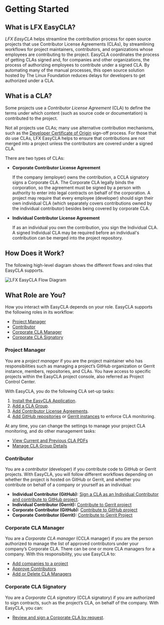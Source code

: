 # Getting Started

## What is LFX EasyCLA? <a href="#what-is-easycla" id="what-is-easycla"></a>

_LFX EasyCLA_ helps streamline the contribution process for open source projects that use Contributor License Agreements (CLAs), by streamlining workflows for project maintainers, contributors, and organizations whose employees are contributing to the project. EasyCLA coordinates the process of getting CLAs signed and, for companies and other organizations, the process of authorizing employees to contribute under a signed CLA. By automating many of the manual processes, this open source solution hosted by The Linux Foundation reduces delays for developers to get authorized under a CLA.

## What is a CLA? <a href="#what-is-a-cla" id="what-is-a-cla"></a>

Some projects use a _Contributor License Agreement_ (CLA) to define the terms under which content (such as source code or documentation) is contributed to the project.

Not all projects use CLAs; many use alternative contribution mechanisms, such as the [Developer Certificate of Origin](https://developercertificate.org) sign-off process. For those that do use CLAs, LFX EasyCLA helps to ensure that contributions are not merged into a project unless the contributors are covered under a signed CLA.

There are two types of CLAs:

*   **Corporate Contributor License Agreement**

    If the company (employer) owns the contribution, a CCLA signatory signs a Corporate CLA. The Corporate CLA legally binds the corporation, so the agreement must be signed by a person with authority to enter into legal contracts on behalf of the corporation. A project may require that every employee (developer) should sign their own individual CLA (which separately covers contributions owned by the individual contributor) besides being covered by corporate CLA.
*   **Individual Contributor License Agreement**

    If as an individual you own the contribution, you sign the Individual CLA. A signed Individual CLA may be required before an individual's contribution can be merged into the project repository.

## How Does it Work? <a href="#how-does-it-work" id="how-does-it-work"></a>

The following high-level diagram shows the different flows and roles that EasyCLA supports.

![LFX EasyCLA Flow Diagram](<../../../.gitbook/assets/cla flow diagram.png>)

## What Role are You? <a href="#what-role-are-you" id="what-role-are-you"></a>

How you interact with EasyCLA depends on your role. EasyCLA supports the following roles in its workflow:

* [Project Manager](./#project-manager)
* [Contributor](./#contributor)
* [Corporate CLA Manager](./#corporate-cla-manager)
* [Corporate CLA Signatory](./#corporate-cla-signatory)

### Project Manager <a href="#project-manager" id="project-manager"></a>

You are a _project manager_ if you are the project maintainer who has responsibilities such as managing a project’s GitHub organization or Gerrit instance, members, repositories, and CLAs. You have access to specific projects within the EasyCLA project console, also referred as Project Control Center.

With EasyCLA, you do the following CLA set-up tasks:

1. [Install the EasyCLA Application](../project-managers/install-the-easycla-application.md).
2. [Add a CLA Group](../project-managers/add-a-cla-group.md).
3. [Add Contributor License Agreements](../project-managers/add-contributor-license-agreements.md).
4. [Add GitHub repositories](../project-managers/add-github-repositories-to-cla-monitoring-or-remove-them-from-cla-monitoring.md) or [Gerrit instances](../project-managers/add-gerrit-instances-to-cla-monitoring-or-delete-them-from-cla-monitoring.md) to enforce CLA monitoring.

At any time, you can change the settings to manage your project CLA monitoring, and do other management tasks:

* [View Current and Previous CLA PDFs](../project-managers/view-current-and-previous-cla-pdfs.md)
* [Manage CLA Group Details](../project-managers/manage-cla-group-details.md)

### Contributor <a href="#contributor" id="contributor"></a>

You are a _contributor_ (developer) if you contribute code to GitHub or Gerrit projects. With EasyCLA, you will follow different workflows depending on whether the project is hosted on GitHub or Gerrit, and whether you contribute on behalf of a company or yourself as an individual:

* **Individual Contributor (GitHub):** [Sign a CLA as an Individual Contributor and contribute to GitHub project](../contributors/individual-contributor.md#github).
* **Individual Contributor (Gerrit):** [Contribute to Gerrit project](../contributors/individual-contributor.md#gerrit)
* **Corporate** **Contributor (GitHub):** [Contribute to GitHub project](../contributors/corporate-contributor.md#github)
* **Corporate** **Contributor (Gerrit):** [Contribute to Gerrit Project](../contributors/corporate-contributor.md#gerrit)

### Corporate CLA Manager <a href="#corporate-cla-manager" id="corporate-cla-manager"></a>

You are a _Corporate CLA manager_ (CCLA manager) if you are the person authorized to manage the list of approved contributors under your company’s Corporate CLA. There can be one or more CLA managers for a company. With this responsibility, you use EasyCLA to:

* [Add companies to a project](../cla-manager/add-a-company-to-a-project.md)
* [Approve Contributors](../cla-manager/approve-contributors.md)
* [Add or Delete CLA Managers](../cla-manager/add-or-delete-cla-managers.md)

### Corporate CLA Signatory <a href="#corporate-cla-signatory" id="corporate-cla-signatory"></a>

You are a _Corporate CLA signatory_ (CCLA signatory) if you are authorized to sign contracts, such as the project’s CLA, on behalf of the company. With EasyCLA, you can:

* [Review and sign a Corporate CLA by request](../cla-signatories/review-and-sign-a-corporate-cla-by-request.md).
